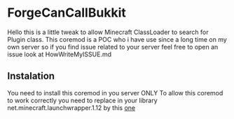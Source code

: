 # ForgeCanCallBukkit

Hello this is a little tweak to allow Minecraft ClassLoader to search for Plugin class.
This coremod is a POC who i have use since a long time on my own server so if you find issue related to your server feel free to open an issue look at HowWriteMyISSUE.md

## Instalation
You need to install this coremod in you server ONLY
To allow this coremod to work correctly you need to replace in your library 
net.minecraft.launchwrapper.1.12 by this [one](https://github.com/terrainwax/LegacyLauncher)
